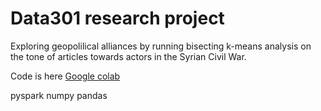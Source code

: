 # Data301 research project

Exploring geopolilical alliances by running bisecting k-means analysis on the tone of articles towards actors in the Syrian Civil War.


Code is here
[Google colab](https://colab.research.google.com/drive/1w77-nsobO9dUKKymFl5YD8cFgG543PJa?usp=sharing)

pyspark
numpy
pandas
